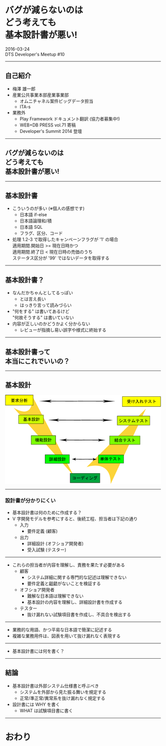 # バグが減らないのは<br/>どう考えても<br/>基本設計書が悪い!

2016-03-24<br/>
DTS Developer's Meetup #10

---

## 自己紹介
- 梅澤 雄一郎
- 産業公共事業本部産業事業部
  - オムニチャネル案件ビッグデータ担当
  - ITA-s
- 業務外
  - Play Framework ドキュメント翻訳 (協力者募集中!)
  - WEB+DB PRESS vol.71 寄稿
  - Developer's Summit 2014 登壇

---

## バグが減らないのは<br/>どう考えても<br/>基本設計書が悪い!

---

## 基本設計書
- こういうのが多い (※個人の感想です)
  - 日本語 if-else
  - 日本語論理和/積
  - 日本語 SQL
  - フラグ、区分、コード
- 処理 1.2-3 で取得したキャンペーンフラグが '1' の場合<br/>適用期間.開始日 >= 現在日時かつ<br/>適用期間.終了日 < 現在日時の売価のうち<br/>ステータス区分が '99' ではないデータを取得する

---

## 基本設計書？
- なんだかちゃんとしてるっぽい
  - とは言え長い
  - はっきり言って読みづらい
- "何をする" は書いてあるけど<br/>"何故そうする" は書いていない
- 内容が正しいのかどうかよく分からない
  - レビューが指摘し易い誤字や様式に終始する

---

## 基本設計書って<br/>本当にこれでいいの？

---

## 基本設計

![](img/basicdesign_001.png)

---

### 設計書が分かりにくい

- 基本設計書は何のために作成する？
- V 字開発モデルを参考にすると、後続工程、担当者は下記の通り
  - 入力
    - 要件定義 (顧客)
  - 出力
    - 詳細設計 (オフショア開発者)
    - 受入試験 (テスター)

---

- これらの担当者が内容を理解し、責務を果たす必要がある
  - 顧客
    - システム詳細に関する専門的な記述は理解できない
    - 要件定義と齟齬がないことを検証する
  - オフショア開発者
    - 難解な日本語は理解できない
    - 基本設計の内容を理解し、詳細設計書を作成する
  - テスター
    - 抜け漏れない試験項目書を作成し、不具合を検出する
    
---

- 業務的な用語、かつ平易な日本語で簡潔に記述する
- 複雑な業務用件は、図表を用いて抜け漏れなく表現する

---

- 基本設計書には何を書く？

---

## 結論

- 基本設計書は外部システム仕様書と呼ぶべき
  - システムを外部から見た振る舞いを規定する
  - 正常/準正常/異常系を抜け漏れなく規定する
- 設計書には WHY を書く
  - WHAT は試験項目書に書く
  
---

# おわり
